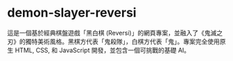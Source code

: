 # demon-slayer-reversi
這是一個基於經典棋盤遊戲「黑白棋 (Reversi)」的網頁專案，並融入了《鬼滅之刃》的獨特美術風格。黑棋方代表「鬼殺隊」，白棋方代表「鬼」。專案完全使用原生 HTML, CSS, 和 JavaScript 開發，並包含一個可挑戰的基礎 AI。
